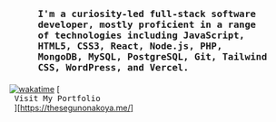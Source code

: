 <h3 style="margin: 50px 50px 20px 50px" align="left">
        <samp>I'm a curiosity-led full-stack software developer, mostly proficient in a range of technologies including JavaScript, HTML5, CSS3, React, Node.js, PHP, MongoDB, MySQL, PostgreSQL, Git, Tailwind CSS, WordPress, and Vercel.
        </samp>
</h3>

[![wakatime](https://wakatime.com/badge/user/b759b98e-2d61-4b6f-b47c-f32e67da9e3a.svg?style=for-the-badge)](https://wakatime.com/@b759b98e-2d61-4b6f-b47c-f32e67da9e3a) [<kbd> <br> Visit My Portfolio <br> </kbd>][https://thesegunonakoya.me/]
